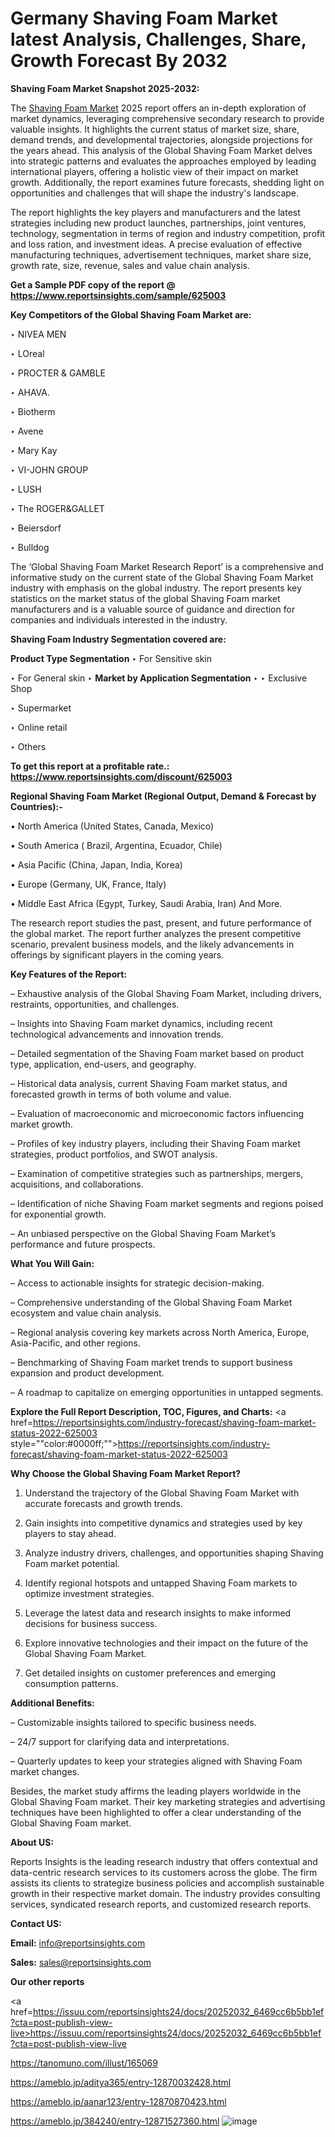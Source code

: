 # Germany Shaving Foam Market latest Analysis, Challenges, Share, Growth Forecast By 2032

<strong>Shaving Foam Market Snapshot 2025-2032:</strong>

The <a href=https://www.reportsinsights.com/sample/625003>Shaving Foam Market</a> 2025 report offers an in-depth exploration of market dynamics, leveraging comprehensive secondary research to provide valuable insights. It highlights the current status of market size, share, demand trends, and developmental trajectories, alongside projections for the years ahead. This analysis of the Global Shaving Foam Market delves into strategic patterns and evaluates the approaches employed by leading international players, offering a holistic view of their impact on market growth. Additionally, the report examines future forecasts, shedding light on opportunities and challenges that will shape the industry's landscape.

The report highlights the key players and manufacturers and the latest strategies including new product launches, partnerships, joint ventures, technology, segmentation in terms of region and industry competition, profit and loss ration, and investment ideas. A precise evaluation of effective manufacturing techniques, advertisement techniques, market share size, growth rate, size, revenue, sales and value chain analysis.

<strong>Get a Sample PDF copy of the report @ <a href=https://www.reportsinsights.com/sample/625003 style=color:#0000ff;>https://www.reportsinsights.com/sample/625003</a></strong>

<strong>Key Competitors of the Global Shaving Foam Market are:</strong>

‣ NIVEA MEN

‣ LOreal

‣ PROCTER & GAMBLE

‣ AHAVA.

‣ Biotherm

‣ Avene

‣ Mary Kay

‣ VI-JOHN GROUP

‣ LUSH

‣ The ROGER&GALLET

‣ Beiersdorf

‣ Bulldog

The ‘Global Shaving Foam Market Research Report’ is a comprehensive and informative study on the current state of the Global Shaving Foam Market industry with emphasis on the global industry. The report presents key statistics on the market status of the global Shaving Foam market manufacturers and is a valuable source of guidance and direction for companies and individuals interested in the industry.

<strong>Shaving Foam Industry Segmentation covered are:</strong>

<strong>Product Type Segmentation</strong>
‣
For Sensitive skin

‣ For General skin
‣ 
<strong>Market by Application Segmentation</strong>
‣
‣  Exclusive Shop

‣ Supermarket

‣ Online retail

‣ Others

<strong>To get this report at a profitable rate.: <a href=https://www.reportsinsights.com/discount/625003 style=color:#0000ff;>https://www.reportsinsights.com/discount/625003</a></strong>

<strong>Regional Shaving Foam Market (Regional Output, Demand &amp; Forecast by Countries):-</strong>

• North America (United States, Canada, Mexico)

• South America ( Brazil, Argentina, Ecuador, Chile)

• Asia Pacific (China, Japan, India, Korea)

• Europe (Germany, UK, France, Italy)

• Middle East Africa (Egypt, Turkey, Saudi Arabia, Iran) And More.

The research report studies the past, present, and future performance of the global market. The report further analyzes the present competitive scenario, prevalent business models, and the likely advancements in offerings by significant players in the coming years.

<strong>Key Features of the Report:</strong>

– Exhaustive analysis of the Global Shaving Foam Market, including drivers, restraints, opportunities, and challenges.

– Insights into Shaving Foam market dynamics, including recent technological advancements and innovation trends.

– Detailed segmentation of the Shaving Foam market based on product type, application, end-users, and geography.

– Historical data analysis, current Shaving Foam market status, and forecasted growth in terms of both volume and value.

– Evaluation of macroeconomic and microeconomic factors influencing market growth.

– Profiles of key industry players, including their Shaving Foam market strategies, product portfolios, and SWOT analysis.

– Examination of competitive strategies such as partnerships, mergers, acquisitions, and collaborations.

– Identification of niche Shaving Foam market segments and regions poised for exponential growth.

– An unbiased perspective on the Global Shaving Foam Market’s performance and future prospects.

<strong>What You Will Gain:</strong>

– Access to actionable insights for strategic decision-making.

– Comprehensive understanding of the Global Shaving Foam Market ecosystem and value chain analysis.

– Regional analysis covering key markets across North America, Europe, Asia-Pacific, and other regions.

– Benchmarking of Shaving Foam market trends to support business expansion and product development.

– A roadmap to capitalize on emerging opportunities in untapped segments.

<strong>Explore the Full Report Description, TOC, Figures, and Charts:</strong>
<a href=https://reportsinsights.com/industry-forecast/shaving-foam-market-status-2022-625003 style=""color:#0000ff;"">https://reportsinsights.com/industry-forecast/shaving-foam-market-status-2022-625003</a>

<strong>Why Choose the Global Shaving Foam Market Report?</strong>

1. Understand the trajectory of the Global Shaving Foam Market with accurate forecasts and growth trends.

2. Gain insights into competitive dynamics and strategies used by key players to stay ahead.

3. Analyze industry drivers, challenges, and opportunities shaping Shaving Foam market potential.

4. Identify regional hotspots and untapped Shaving Foam markets to optimize investment strategies.

5. Leverage the latest data and research insights to make informed decisions for business success.

6. Explore innovative technologies and their impact on the future of the Global Shaving Foam Market.

7. Get detailed insights on customer preferences and emerging consumption patterns.

<strong>Additional Benefits:</strong>

– Customizable insights tailored to specific business needs.

– 24/7 support for clarifying data and interpretations.

– Quarterly updates to keep your strategies aligned with Shaving Foam market changes.

Besides, the market study affirms the leading players worldwide in the Global Shaving Foam market. Their key marketing strategies and advertising techniques have been highlighted to offer a clear understanding of the Global Shaving Foam market.

<strong><strong>About US</strong>:</strong>

Reports Insights is the leading research industry that offers contextual and data-centric research services to its customers across the globe. The firm assists its clients to strategize business policies and accomplish sustainable growth in their respective market domain. The industry provides consulting services, syndicated research reports, and customized research reports.

<strong>Contact US:</strong>

<p class=><b>Email:</b> <a href=mailto:info@reportsinsights.com>info@reportsinsights.com</a></p>
<p class=><b>Sales:</b> <a href=mailto:sales@reportsinsights.com>sales@reportsinsights.com</a></p>

<strong>Our other reports</strong>

<a href=https://issuu.com/reportsinsights24/docs/20252032_6469cc6b5bb1ef?cta=post-publish-view-live>https://issuu.com/reportsinsights24/docs/20252032_6469cc6b5bb1ef?cta=post-publish-view-live</a>

<a href=https://tanomuno.com/illust/165069>https://tanomuno.com/illust/165069</a>

<a href=https://ameblo.jp/aditya365/entry-12870032428.html>https://ameblo.jp/aditya365/entry-12870032428.html</a>

<a href=https://ameblo.jp/aanar123/entry-12870870423.html>https://ameblo.jp/aanar123/entry-12870870423.html</a>

<a href=https://ameblo.jp/384240/entry-12871527360.html>https://ameblo.jp/384240/entry-12871527360.html</a>
![image](https://github.com/user-attachments/assets/5b7ba4f2-2d30-4454-9c46-20b15321d9f4)
